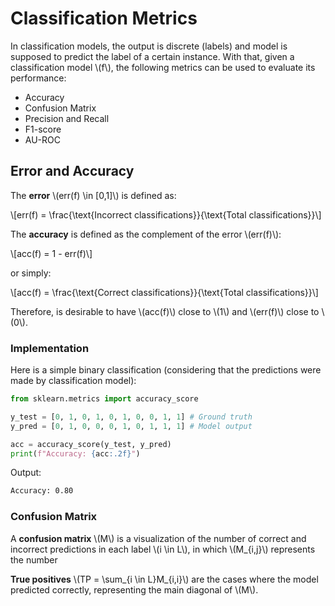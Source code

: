 # Classification Metrics

In classification models, the output is discrete (labels) and model is supposed to predict the label of a certain instance.
With that, given a classification model \\(f\\), the following metrics can be used to evaluate its performance:

- Accuracy
- Confusion Matrix
- Precision and Recall
- F1-score
- AU-ROC

## Error and Accuracy

The **error** \\(err(f) \in [0,1]\\) is defined as:

\\[err(f) = \frac{\text{Incorrect classifications}}{\text{Total classifications}}\\]

The **accuracy** is defined as the complement of the error \\(err(f)\\):

\\[acc(f) = 1 - err(f)\\]

or simply:

\\[acc(f) = \frac{\text{Correct classifications}}{\text{Total classifications}}\\]

Therefore, is desirable to have \\(acc(f)\\) close to \\(1\\) and \\(err(f)\\) close to \\(0\\).

### Implementation

Here is a simple binary classification (considering that the predictions were made by classification model):

```python
from sklearn.metrics import accuracy_score

y_test = [0, 1, 0, 1, 0, 1, 0, 0, 1, 1] # Ground truth
y_pred = [0, 1, 0, 0, 0, 1, 0, 1, 1, 1] # Model output

acc = accuracy_score(y_test, y_pred)
print(f"Accuracy: {acc:.2f}")
```

Output:

```bash
Accuracy: 0.80
```

### Confusion Matrix

A **confusion matrix** \\(M\\) is a visualization of the number of correct and incorrect predictions in each label \\(i \in L\\), in which \\(M_{i,j}\\) represents the number

**True positives** \\(TP = \sum_{i \in L}M_{i,i}\\) are the cases where the model predicted correctly, representing the main diagonal of \\(M\\).
